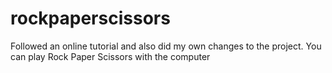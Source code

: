 # rockpaperscissors
Followed an online tutorial and also did my own changes to the project.
You can play Rock Paper Scissors with the computer
